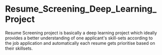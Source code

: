 # Resume_Screening_Deep_Learning_Project
Resume Screening project is basically a deep learning project which ideally provides a better understanding of one applicant's skill-sets according to the job application and automatically each resume gets prioritise based on their skillsets. 
